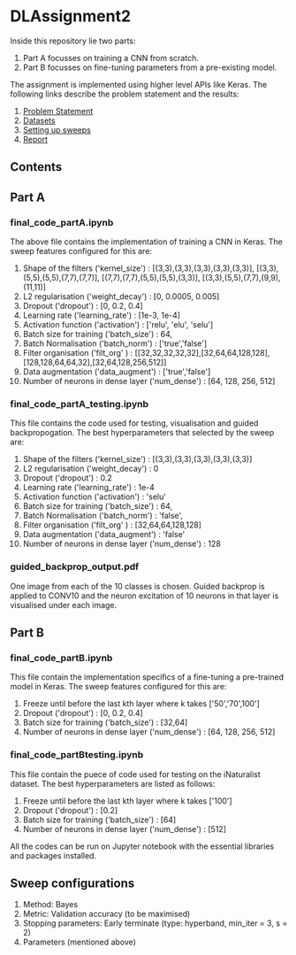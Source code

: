 # DLAssignment2
Inside this repository lie two parts:
1) Part A focusses on training a CNN from scratch.
2) Part B focusses on fine-tuning parameters from a pre-existing model.

The assignment is implemented using higher level APIs like Keras. The following links describe the problem statement and the results:
1) [Problem Statement](https://wandb.ai/miteshk/assignments/reports/Assignment-2--Vmlldzo0NjA1MTU)
2) [Datasets](https://github.com/borate267/inaturalist-dataset)
3) [Setting up sweeps](https://wandb.ai/site/articles/introduction-hyperparameter-sweeps)
4) [Report](https://wandb.ai/bharatik/cs6910assignment2/reports/CS6910-Assignment-2--Vmlldzo2MDAwNjU)

## Contents
## Part A
### final_code_partA.ipynb

The above file contains the implementation of training a CNN in Keras. The sweep features configured for this are:
1) Shape of the filters ('kernel_size') : [(3,3),(3,3),(3,3),(3,3),(3,3)], [(3,3),(5,5),(5,5),(7,7),(7,7)], [(7,7),(7,7),(5,5),(5,5),(3,3)], [(3,3),(5,5),(7,7),(9,9),(11,11)] 
2) L2 regularisation ('weight_decay') : [0, 0.0005, 0.005]
3) Dropout ('dropout') : [0, 0.2, 0.4]
4) Learning rate ('learning_rate') : [1e-3, 1e-4]
5) Activation function ('activation') : ['relu', 'elu', 'selu']
6) Batch size for training ('batch_size') : 64,
7) Batch Normalisation ('batch_norm') : ['true','false']
8) Filter organisation ('filt_org' ) : [[32,32,32,32,32],[32,64,64,128,128],[128,128,64,64,32],[32,64,128,256,512]]
9) Data augmentation ('data_augment') : ['true','false']
10) Number of neurons in dense layer ('num_dense') : [64, 128, 256, 512]

### final_code_partA_testing.ipynb

This file contains the code used for testing, visualisation and guided backpropogation. The best hyperparameters that selected by the sweep are:
1) Shape of the filters ('kernel_size') : [(3,3),(3,3),(3,3),(3,3),(3,3)]
2) L2 regularisation ('weight_decay') : 0
3) Dropout ('dropout') : 0.2
4) Learning rate ('learning_rate') : 1e-4
5) Activation function ('activation') :  'selu'
6) Batch size for training ('batch_size') : 64,
7) Batch Normalisation ('batch_norm') : 'false',
8) Filter organisation ('filt_org' ) : [32,64,64,128,128]
9) Data augmentation ('data_augment') : 'false'
10) Number of neurons in dense layer ('num_dense') : 128

### guided_backprop_output.pdf
One image from each of the 10 classes is chosen. Guided backprop is applied to CONV10 and the neuron excitation of 10 neurons in that layer is visualised under each image.

## Part B
### final_code_partB.ipynb

This file contain the implementation specifics of a fine-tuning a pre-trained model in Keras. The sweep features configured for this are:

1) Freeze until before the last kth layer where k takes ['50','70',100']
2) Dropout ('dropout') : [0, 0.2, 0.4]
3) Batch size for training ('batch_size') : [32,64]
4) Number of neurons in dense layer ('num_dense') : [64, 128, 256, 512]

### final_code_partBtesting.ipynb

This file contain the puece of code used for testing on the iNaturalist dataset. The best hyperparameters are listed as follows:
1) Freeze until before the last kth layer where k takes ['100']
2) Dropout ('dropout') : [0.2]
3) Batch size for training ('batch_size') : [64]
4) Number of neurons in dense layer ('num_dense') : [512]

All the codes can be run on Jupyter notebook with the essential libraries and packages installed.

## Sweep configurations

1) Method: Bayes
2) Metric: Validation accuracy (to be maximised)
3) Stopping parameters: Early terminate (type: hyperband, min_iter = 3, s = 2)
4) Parameters (mentioned above)
 

